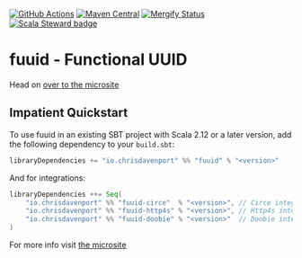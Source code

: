 [![GitHub Actions](https://github.com/davenverse/fuuid/workflows/CI/badge.svg)](https://github.com/davenverse/fuuid/actions)
[![Maven Central](https://maven-badges.herokuapp.com/maven-central/io.chrisdavenport/fuuid_2.13/badge.svg)](https://maven-badges.herokuapp.com/maven-central/io.chrisdavenport/fuuid_2.13)
[![Mergify Status](https://img.shields.io/endpoint.svg?url=https://gh.mergify.io/badges/davenverse/fuuid)](https://mergify.io)
[![Scala Steward badge](https://img.shields.io/badge/Scala_Steward-helping-blue.svg?style=flat&logo=data:image/png;base64,iVBORw0KGgoAAAANSUhEUgAAAA4AAAAQCAMAAAARSr4IAAAAVFBMVEUAAACHjojlOy5NWlrKzcYRKjGFjIbp293YycuLa3pYY2LSqql4f3pCUFTgSjNodYRmcXUsPD/NTTbjRS+2jomhgnzNc223cGvZS0HaSD0XLjbaSjElhIr+AAAAAXRSTlMAQObYZgAAAHlJREFUCNdNyosOwyAIhWHAQS1Vt7a77/3fcxxdmv0xwmckutAR1nkm4ggbyEcg/wWmlGLDAA3oL50xi6fk5ffZ3E2E3QfZDCcCN2YtbEWZt+Drc6u6rlqv7Uk0LdKqqr5rk2UCRXOk0vmQKGfc94nOJyQjouF9H/wCc9gECEYfONoAAAAASUVORK5CYII=)](https://scala-steward.org)

# fuuid - Functional UUID

Head on [over to the microsite](https://davenverse.github.io/fuuid/)

## Impatient Quickstart

To use fuuid in an existing SBT project with Scala 2.12 or a later version, add the following dependency to your
`build.sbt`:

```scala
libraryDependencies += "io.chrisdavenport" %% "fuuid" % "<version>"
```

And for integrations:
```scala
libraryDependencies ++= Seq(
    "io.chrisdavenport" %% "fuuid-circe"  % "<version>", // Circe integration
    "io.chrisdavenport" %% "fuuid-http4s" % "<version>", // Http4s integration
    "io.chrisdavenport" %% "fuuid-doobie" % "<version>"  // Doobie integration
)
```

For more info visit [the microsite](https://davenverse.github.io/fuuid/)
